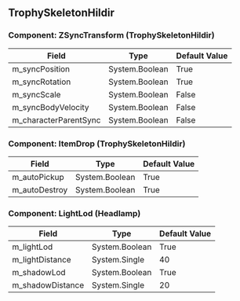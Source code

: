 ## TrophySkeletonHildir

### Component: ZSyncTransform (TrophySkeletonHildir)

|Field|Type|Default Value|
|---|---|---|
|m_syncPosition|System.Boolean|True|
|m_syncRotation|System.Boolean|True|
|m_syncScale|System.Boolean|False|
|m_syncBodyVelocity|System.Boolean|False|
|m_characterParentSync|System.Boolean|False|

### Component: ItemDrop (TrophySkeletonHildir)

|Field|Type|Default Value|
|---|---|---|
|m_autoPickup|System.Boolean|True|
|m_autoDestroy|System.Boolean|True|

### Component: LightLod (Headlamp)

|Field|Type|Default Value|
|---|---|---|
|m_lightLod|System.Boolean|True|
|m_lightDistance|System.Single|40|
|m_shadowLod|System.Boolean|True|
|m_shadowDistance|System.Single|20|

